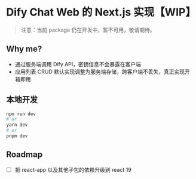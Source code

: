 # Dify Chat Web 的 Next.js 实现【WIP】

> 注意：当前 package 仍在开发中，暂不可用，敬请期待。

## Why me?

- 通过服务端调用 Dify API，密钥信息不会暴露在客户端
- 应用列表 CRUD 默认实现调整为服务端存储，跨客户端不丢失，真正实现开箱即用

## 本地开发

```bash
npm run dev
# or
yarn dev
# or
pnpm dev
```

## Roadmap

- [ ] 把 react-app 以及其他子包的依赖升级到 react 19
